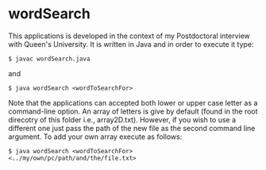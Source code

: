 # wordSearch

This applications is developed in the context of my Postdoctoral interview with Queen's University.
It is written in Java and in order to execute it type:

	$ javac wordSearch.java

and

	$ java wordSearch <wordToSearchFor>

Note that the applications can accepted both lower or upper case letter as a command-line option.
An array of letters is give by default (found in the root direcotry of this folder i.e., array2D.txt).
However, if you wish to use a different one just pass the path of the new file as the second command line argument.
To add your own array execute as follows:

	$ java wordSearch <wordToSearchFor> <../my/own/pc/path/and/the/file.txt>

